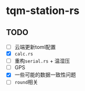 # tqm-station-rs

## TODO

- [ ] 云端更新toml配置
- [x] `calc.rs`
- [ ] 重构`serial.rs` + 温湿压
- [ ] GPS
- [x] 一些可能的数据一致性问题
- [ ] `round`相关